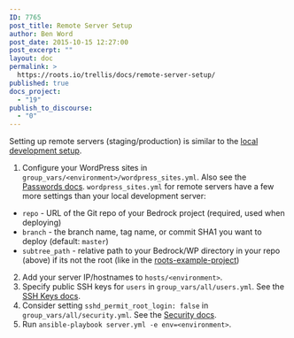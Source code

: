 ```yaml
---
ID: 7765
post_title: Remote Server Setup
author: Ben Word
post_date: 2015-10-15 12:27:00
post_excerpt: ""
layout: doc
permalink: >
  https://roots.io/trellis/docs/remote-server-setup/
published: true
docs_project:
  - "19"
publish_to_discourse:
  - "0"
---
```

Setting up remote servers (staging/production) is similar to the [local development setup](https://roots.io/trellis/docs/local-development-setup/).

1. Configure your WordPress sites in `group_vars/<environment>/wordpress_sites.yml`. Also see the [Passwords docs](https://roots.io/trellis/docs/passwords/). `wordpress_sites.yml` for remote servers have a few more settings than your local development server:
  * `repo` - URL of the Git repo of your Bedrock project (required, used when deploying)
  * `branch` - the branch name, tag name, or commit SHA1 you want to deploy (default: `master`)
  * `subtree_path` - relative path to your Bedrock/WP directory in your repo (above) if its not the root (like in the [roots-example-project](https://github.com/roots/roots-example-project.com))
2. Add your server IP/hostnames to `hosts/<environment>`.
3. Specify public SSH keys for `users` in `group_vars/all/users.yml`. See the [SSH Keys docs](https://roots.io/trellis/docs/ssh-keys/).
4. Consider setting `sshd_permit_root_login: false` in `group_vars/all/security.yml`. See the [Security docs](https://roots.io/trellis/docs/security/).
5. Run `ansible-playbook server.yml -e env=<environment>`.